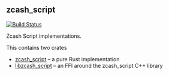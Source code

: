 ## zcash_script

[![Build Status][actions-badge]][actions-url]

[actions-badge]: https://github.com/ZcashFoundation/zcash_script/workflows/Continuous%20integration/badge.svg
[actions-url]: https://github.com/ZcashFoundation/zcash_script/actions?query=workflow%3A%22Continuous+integration%22

Zcash Script implementations.

This contains two crates
- [zcash_script](./zcash_script) – a pure Rust implementation
- [libzcash_script](./libzcash_script) – an FFI around the zcash_script C++ library
